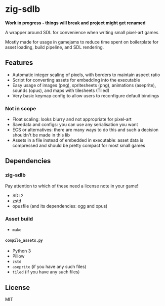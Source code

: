 # zig-sdlb

**Work in progress - things will break and project might get renamed**

A wrapper around SDL for convenience when writing small pixel-art games.

Mostly made for usage in gamejams to reduce time spent on boilerplate for asset loading, build pipeline, and SDL rendering.

## Features

- Automatic integer scaling of pixels, with borders to maintain aspect ratio
- Script for converting assets for embedding into the executable
- Easy usage of images (png), spritesheets (png), animations (aseprite), sounds (opus), and maps with tilesheets (Tiled)
- Very basic keymap config to allow users to reconfigure default bindings

### Not in scope

- Float scaling: looks blurry and not appropriate for pixel-art
- Savedata and configs: you can use any serialisation you want
- ECS or alternatives: there are many ways to do this and such a decision shouldn't be made in this lib
- Assets in a file instead of embedded in executable: asset data is compressed and should be pretty compact for most small games

## Dependencies

### zig-sdlb

Pay attention to which of these need a license note in your game!

- SDL2
- zstd
- opusfile (and its dependencies: ogg and opus)

### Asset build

- `make`

#### `compile_assets.py`

- Python 3
- Pillow
- `zstd`
- `aseprite` (if you have any such files)
- `tiled` (if you have any such files)

## License

MIT
